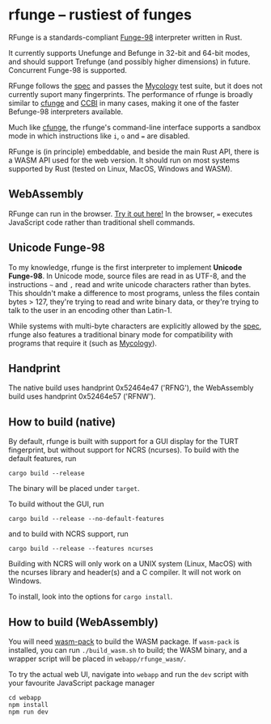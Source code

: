 # rfunge – rustiest of funges

RFunge is a standards-compliant [Funge-98] interpreter written in Rust.

It currently supports Unefunge and Befunge in 32-bit and 64-bit modes, and
should support Trefunge (and possibly higher dimensions) in future.
Concurrent Funge-98 is supported.

RFunge follows the [spec] and passes the [Mycology] test suite, but it does not
currently suport many fingerprints. The performance of rfunge is broadly similar
to [cfunge] and [CCBI] in many cases, making it one of the faster Befunge-98
interpreters available.

Much like [cfunge], the rfunge's command-line interface supports a sandbox mode
in which instructions like `i`, `o` and `=` are disabled.

RFunge is (in principle) embeddable, and beside the main Rust API, there is a
WASM API used for the web version. It should run on most systems supported by
Rust (tested on Linux, MacOS, Windows and WASM).

## WebAssembly

RFunge can run in the browser. [Try it out here!](https://tjol.eu/rfunge/)
In the browser, `=` executes JavaScript code rather than traditional shell
commands.

## Unicode Funge-98

To my knowledge, rfunge is the first interpreter to implement **Unicode Funge-98**.
In Unicode mode, source files are read in as UTF-8, and the instructions `~` and
`,` read and write unicode characters rather than bytes. This shouldn't make a
difference to most programs, unless the files contain bytes > 127, they're
trying to read and write binary data, or they're trying to talk to the user in
an encoding other than Latin-1.

While systems with multi-byte characters are explicitly allowed by the [spec],
rfunge also features a traditional binary mode for compatibility with programs
that require it (such as [Mycology]).

## Handprint

The native build uses handprint 0x52464e47 ('RFNG'), the WebAssembly build uses
handprint 0x52464e57 ('RFNW').

## How to build (native)

By default, rfunge is built with support for a GUI display for the TURT fingerprint,
but without support for NCRS (ncurses). To build with the default features, run

    cargo build --release

The binary will be placed under `target`.

To build without the GUI, run

    cargo build --release --no-default-features

and to build with NCRS support, run

    cargo build --release --features ncurses

Building with NCRS will only work on a UNIX system (Linux, MacOS) with the ncurses
library and header(s) and a C compiler. It will not work on Windows.

To install, look into the options for `cargo install`.

## How to build (WebAssembly)

You will need [wasm-pack] to build the WASM package. If `wasm-pack` is installed,
you can run `./build_wasm.sh` to build; the WASM binary, and a wrapper script will
be placed in `webapp/rfunge_wasm/`.

To try the actual web UI, navigate into `webapp` and run the `dev` script with your
favourite JavaScript package manager

```
cd webapp
npm install
npm run dev
```


[Funge-98]: https://esolangs.org/wiki/Funge-98
[spec]: https://github.com/catseye/Funge-98/blob/master/doc/funge98.markdown
[Mycology]: https://github.com/Deewiant/Mycology
[cfunge]: https://github.com/VorpalBlade/cfunge
[CCBI]: https://github.com/Deewiant/CCBI
[wasm-pack]: https://rustwasm.github.io/wasm-pack/
